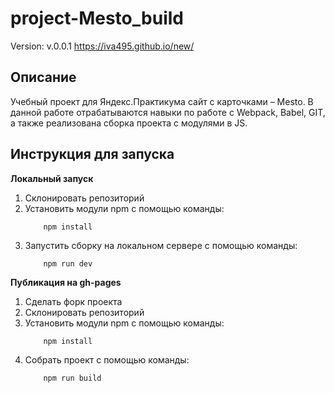 # project-Mesto_build
Version: v.0.0.1
https://iva495.github.io/new/ 
## Описание
Учебный проект для Яндекс.Практикума сайт с карточками – Mesto.
В данной работе отрабатываются навыки по работе с Webpack, Babel, GIT, а также реализована сборка проекта с модулями в JS.
## Инструкция для запуска

**Локальный запуск**
1. Склонировать репозиторий
2. Установить модули npm с помощью команды:
    ```
        npm install
    ```
3. Запустить сборку на локальном сервере с помощью команды:
    ```
        npm run dev
    ``` 

**Публикация на gh-pages**
1. Сделать форк проекта
2. Склонировать репозиторий
3. Установить модули npm с помощью команды:
    ```
        npm install
    ```
4. Собрать проект с помощью команды:
    ```
        npm run build
    ```   